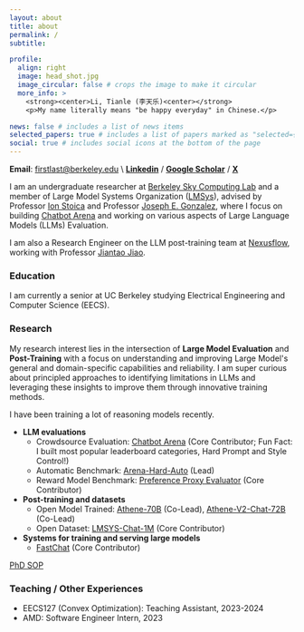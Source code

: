 ```yaml
---
layout: about
title: about
permalink: /
subtitle: 

profile:
  align: right
  image: head_shot.jpg
  image_circular: false # crops the image to make it circular
  more_info: >
    <strong><center>Li, Tianle (李天乐)<center></strong>
    <p>My name literally means "be happy everyday" in Chinese.</p>

news: false # includes a list of news items
selected_papers: true # includes a list of papers marked as "selected={true}"
social: true # includes social icons at the bottom of the page
---
```

**Email**: firstlast@berkeley.edu \\
**[Linkedin](https://www.linkedin.com/in/tianleli/)** / **[Google Scholar](https://scholar.google.com/citations?hl=en&user=1M79iLwAAAAJ)** / **[X](https://x.com/LiTianleli)**

I am an undergraduate researcher at [Berkeley Sky Computing Lab](https://sky.cs.berkeley.edu/) and a member of Large Model Systems Organization ([LMSys](https://lmsys.org/)), advised by Professor [Ion Stoica](https://people.eecs.berkeley.edu/~istoica/) and Professor [Joseph E. Gonzalez](https://people.eecs.berkeley.edu/~jegonzal/), where I focus on building [Chatbot Arena](https://chat.lmsys.org/) and working on various aspects of Large Language Models (LLMs) Evaluation. 

I am also a Research Engineer on the LLM post-training team at [Nexusflow](https://nexusflow.ai/), working with Professor [Jiantao Jiao](https://people.eecs.berkeley.edu/~jiantao/).

### Education
I am currently a senior at UC Berkeley studying Electrical Engineering and Computer Science (EECS).

### Research

My research interest lies in the intersection of **Large Model Evaluation** and **Post-Training** with a focus on understanding and improving Large Model's general and domain-specific capabilities and reliability. I am super curious about principled approaches to identifying limitations in LLMs and leveraging these insights to improve them through innovative training methods.

I have been training a lot of reasoning models recently.

- **LLM evaluations**
  - Crowdsource Evaluation: [Chatbot Arena](https://chat.lmsys.org/) (Core Contributor; Fun Fact: I built most popular leaderboard categories, Hard Prompt and Style Control!)
  - Automatic Benchmark: [Arena-Hard-Auto](https://github.com/lmarena/arena-hard-auto/tree/main) (Lead)
  - Reward Model Benchmark: [Preference Proxy Evaluator](https://github.com/lmarena/PPE) (Core Contributor)
- **Post-training and datasets**
  - Open Model Trained: [Athene-70B](https://huggingface.co/Nexusflow/Athene-70B) (Co-Lead), [Athene-V2-Chat-72B](https://huggingface.co/Nexusflow/Athene-V2-Chat) (Co-Lead)
  - Open Dataset: [LMSYS-Chat-1M](https://huggingface.co/datasets/lmsys/lmsys-chat-1m) (Core Contributor)
- **Systems for training and serving large models**
  - [FastChat](https://github.com/lm-sys/FastChat) (Core Contributor)

<a href="assets/pdf/SOP.pdf"> PhD SOP </a>

### Teaching / Other Experiences

- EECS127 (Convex Optimization): Teaching Assistant, 2023-2024
- AMD: Software Engineer Intern, 2023